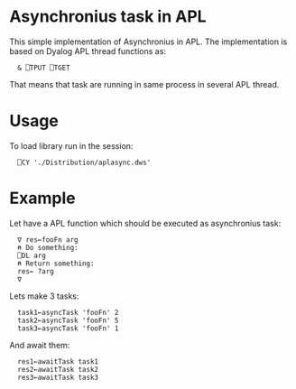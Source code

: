 # Asynchronius task in APL

This simple implementation of Asynchronius in APL. The implementation  is based on Dyalog APL thread functions as:
```apl
  & ⎕TPUT ⎕TGET
```

That means that task are running in same process in several APL thread. 



# Usage
To load library run in the session:

```apl
  ⎕CY './Distribution/aplasync.dws'
```

# Example

Let have a APL function which should be executed as asynchronius task:

```apl
  ∇ res←fooFn arg
  ⍝ Do something:
  ⎕DL arg
  ⍝ Return something: 
  res← ?arg 
  ∇
```

Lets make 3 tasks:

```apl
  task1←asyncTask 'fooFn' 2
  task2←asyncTask 'fooFn' 5
  task3←asyncTask 'fooFn' 1
```

And await them:

```apl
  res1←awaitTask task1
  res2←awaitTask task2
  res3←awaitTask task3
```

